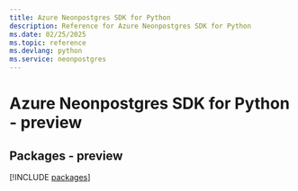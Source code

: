 ```yaml
---
title: Azure Neonpostgres SDK for Python
description: Reference for Azure Neonpostgres SDK for Python
ms.date: 02/25/2025
ms.topic: reference
ms.devlang: python
ms.service: neonpostgres
---
```

# Azure Neonpostgres SDK for Python - preview
## Packages - preview
[!INCLUDE [packages](neonpostgres-index.md)]